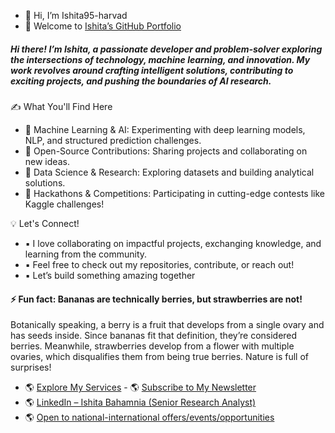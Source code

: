 - 👋 Hi, I’m Ishita95-harvad
- 🎈 Welcome to [Ishita’s GitHub Portfolio](https://github.com/Ishita95-harvad)
  
##### Hi there! I’m Ishita, a passionate developer and problem-solver exploring the intersections of technology, machine learning, and innovation. My work revolves around crafting intelligent solutions, contributing to exciting projects, and pushing the boundaries of AI research.

✍ What You'll Find Here 
- 🔹 Machine Learning & AI: Experimenting with deep learning models, NLP, and structured prediction challenges.
- 🔹 Open-Source Contributions: Sharing projects and collaborating on new ideas.
- 🔹 Data Science & Research: Exploring datasets and building analytical solutions.
- 🔹 Hackathons & Competitions: Participating in cutting-edge contests like Kaggle challenges!

💡 Let's Connect!

- ▪ I love collaborating on impactful projects, exchanging knowledge, and learning from the community.
- ▪ Feel free to check out my repositories, contribute, or reach out!
- ▪ Let’s build something amazing together

#### ⚡ Fun fact: Bananas are technically berries, but strawberries are not!
Botanically speaking, a berry is a fruit that develops from a single ovary and has seeds inside. Since bananas fit that definition, they’re considered berries. Meanwhile, strawberries develop from a flower with multiple ovaries, which disqualifies them from being true berries. Nature is full of surprises!

- 🌎 [Explore My Services](https://www.linkedin.com/services/page/942495333429368567/) - 🌎 [Subscribe to My Newsletter](https://www.linkedin.com/newsletters/ishita-bahamnia-7269213550366089216/)
- 🌎 [LinkedIn – Ishita Bahamnia (Senior Research Analyst)](https://www.linkedin.com/in/-ishitabahamnia-seniorresearchanalyst)
- 🌎 [Open to national-international offers/events/opportunities](https://www.india.gov.in/)





<!---
Ishita95-harvad/Ishita95-harvad is a ✨ special ✨ repository because its `README.md` (this file) appears on your GitHub profile.
You can click the Preview link to take a look at your changes.
--->


